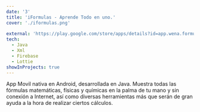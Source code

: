 ```yaml
---
date: '3'
title: 'iFormulas - Aprende Todo en uno.'
cover: './iformulas.png'
 
external: 'https://play.google.com/store/apps/details?id=app.wena.formulasaprende&hl=es_419&gl=US'
tech:
  - Java
  - Xml
  - Firebase
  - Lottie
showInProjects: true
---
```


App Movil nativa en Android, desarrollada en Java. Muestra todas las fórmulas matemáticas, físicas y químicas en la palma de tu mano y sin conexión a Internet, así como diversas herramientas más que serán de gran ayuda a la hora de realizar ciertos cálculos. 

